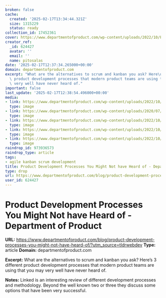 ```yaml
---
broken: false
cache:
  created: '2025-02-17T13:34:44.321Z'
  size: 1315229
  status: ready
collection_id: 17452361
cover: https://www.departmentofproduct.com/wp-content/uploads/2022/10/Processes-compared.jpg
creator_ref:
  _id: 624427
  avatar: ''
  email: ''
  name: pitosalas
date: '2025-02-17T12:37:34.265000+00:00'
domain: departmentofproduct.com
excerpt: "What are the alternatives to scrum and kanban you ask? Here\u2019s 3 different\
  \ product development processes that modern product teams are using that you may\
  \ very well have never heard of."
important: false
last_update: '2025-02-17T12:38:54.496000+00:00'
media:
- link: https://www.departmentofproduct.com/wp-content/uploads/2022/10/Processes-compared.jpg
  type: image
- link: https://www.departmentofproduct.com/wp-content/uploads/2020/07/Software-Development-methodologies.jpeg
  type: image
- link: https://www.departmentofproduct.com/wp-content/uploads/2022/10/ShapeUp.jpg
  type: image
- link: https://www.departmentofproduct.com/wp-content/uploads/2022/10/ShapeUp-EndtoEnd.jpg
  type: image
- link: https://www.departmentofproduct.com/wp-content/uploads/2022/10/Plan-Build-Ship.jpg
  type: image
raindrop_id: 973936573
raindrop_type: article
tags:
- agile kanban scrum development
title: Product Development Processes You Might Not have Heard of - Department of Product
type: drop
url: https://www.departmentofproduct.com/blog/product-development-processes-you-might-not-have-heard-of/?utm_source=tldrwebdev
user_id: 624427
---
```


# Product Development Processes You Might Not have Heard of - Department of Product

**URL:** https://www.departmentofproduct.com/blog/product-development-processes-you-might-not-have-heard-of/?utm_source=tldrwebdev
**Type:** article
**Domain:** departmentofproduct.com

**Excerpt:** What are the alternatives to scrum and kanban you ask? Here’s 3 different product development processes that modern product teams are using that you may very well have never heard of.

**Notes:**
Linked is an interesting review of different development processes and methodology. Beyond the well known two or three they discuss some options that have been very successful. 
